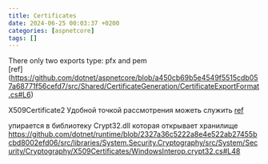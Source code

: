```yaml
---
title: Certificates
date: 2024-06-25 00:03:37 +0200
categories: [aspnetcore]
tags: []
---
```


There only two exports type: pfx and pem  
[ref] (https://github.com/dotnet/aspnetcore/blob/a450cb69b5e4549f5515cdb057a68771f56cefd7/src/Shared/CertificateGeneration/CertificateExportFormat.cs#L6)


X509Certificate2 
Удобной точкой рассмотрения можеть служить [ref](
https://github.com/dotnet/aspnetcore/blob/0acb0e4c76a6db50baba3546343b0d27848b81f7/src/Tools/dotnet-dev-certs/src/Program.cs)

упирается в библиотеку Crypt32.dll которая открывает хранилище
https://github.com/dotnet/runtime/blob/2327a36c5222a8e4e522ab27455bcbd8002efd06/src/libraries/System.Security.Cryptography/src/System/Security/Cryptography/X509Certificates/WindowsInterop.crypt32.cs#L48